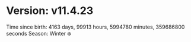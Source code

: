 # Version: v11.4.23
Time since birth: 4163 days, 99913 hours, 5994780 minutes, 359686800 seconds
Season: Winter ❄️
